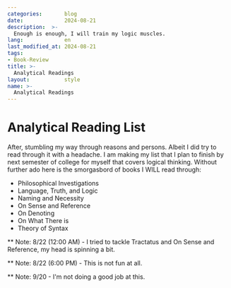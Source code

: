 ```yaml
---
categories:       blog
date:             2024-08-21
description:  >-
  Enough is enough, I will train my logic muscles.
lang:             en
last_modified_at: 2024-08-21
tags:
- Book-Review
title: >-
  Analytical Readings
layout:           style
name: >-
  Analytical Readings
---
```


# Analytical Reading List

After, stumbling my way through reasons and persons. Albeit I did try to read through it with a headache. I am making my list that I plan to finish by next semester of college for myself that covers logical thinking. Without further ado here is the smorgasbord of books I WILL read through:

* Philosophical Investigations
* Language, Truth, and Logic
* Naming and Necessity
* On Sense and Reference
* On Denoting
* On What There is
* Theory of Syntax

** Note: 8/22 (12:00 AM) - I tried to tackle Tractatus and On Sense and Reference, my head is spinning a bit.

** Note: 8/22 (6:00 PM) - This is not fun at all.

** Note: 9/20 - I'm not doing a good job at this.
